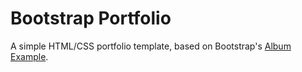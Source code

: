 # Bootstrap Portfolio

A simple HTML/CSS portfolio template, based on Bootstrap's [Album Example](https://getbootstrap.com/docs/4.5/examples/album/).
